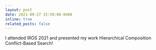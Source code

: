 ```yaml
---
layout: post
date: 2021-09-27 15:59:00-0400
inline: true
related_posts: false
---
```


I attended IROS 2021 and presented my work Hierarchical Composition Conflict-Based Search!
